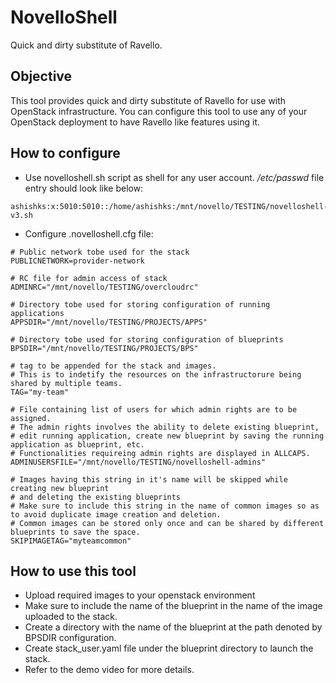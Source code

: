 # NovelloShell

Quick and dirty substitute of Ravello.

## Objective

This tool provides quick and dirty substitute of Ravello for use with OpenStack infrastructure.
You can configure this tool to use any of your OpenStack deployment to have Ravello like features using it.

## How to configure

- Use novelloshell.sh script as shell for any user account.
*/etc/passwd* file entry should look like below:
```
ashishks:x:5010:5010::/home/ashishks:/mnt/novello/TESTING/novelloshell-v3.sh
```

- Configure .novelloshell.cfg file:
```
# Public network tobe used for the stack
PUBLICNETWORK=provider-network

# RC file for admin access of stack
ADMINRC="/mnt/novello/TESTING/overcloudrc"

# Directory tobe used for storing configuration of running applications
APPSDIR="/mnt/novello/TESTING/PROJECTS/APPS"

# Directory tobe used for storing configuration of blueprints
BPSDIR="/mnt/novello/TESTING/PROJECTS/BPS"

# tag to be appended for the stack and images.
# This is to indetify the resources on the infrastructorure being shared by multiple teams.
TAG="my-team"

# File containing list of users for which admin rights are to be assigned.
# The admin rights involves the ability to delete existing blueprint,         
# edit running application, create new blueprint by saving the running application as blueprint, etc.
# Functionalities requireing admin rights are displayed in ALLCAPS.
ADMINUSERSFILE="/mnt/novello/TESTING/novelloshell-admins"

# Images having this string in it's name will be skipped while creating new blueprint 
# and deleting the existing blueprints
# Make sure to include this string in the name of common images so as to avoid duplicate image creation and deletion.
# Common images can be stored only once and can be shared by different blueprints to save the space.
SKIPIMAGETAG="myteamcommon"
```

## How to use this tool

- Upload required images to your openstack environment
- Make sure to include the name of the blueprint in the name of the image uploaded to the stack.
- Create a directory with the name of the blueprint at the path denoted by BPSDIR configuration.
- Create stack_user.yaml file under the blueprint directory to launch the stack.
- Refer to the demo video for more details.

